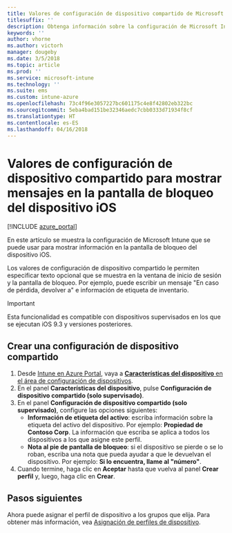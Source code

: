 ```yaml
---
title: Valores de configuración de dispositivo compartido de Microsoft Intune para iOS
titlesuffix: ''
description: Obtenga información sobre la configuración de Microsoft Intune que se puede usar para mostrar información en la pantalla de bloqueo del dispositivo iOS.
keywords: ''
author: vhorne
ms.author: victorh
manager: dougeby
ms.date: 3/5/2018
ms.topic: article
ms.prod: ''
ms.service: microsoft-intune
ms.technology: ''
ms.suite: ems
ms.custom: intune-azure
ms.openlocfilehash: 73c4f96e3057227bc601175c4e8f42802eb322bc
ms.sourcegitcommit: 5eba4bad151be32346aedc7cbb0333d71934f8cf
ms.translationtype: HT
ms.contentlocale: es-ES
ms.lasthandoff: 04/16/2018
---
```

# <a name="shared-device-configuration-settings-to-display-messages-on-the-ios-device-lock-screen"></a>Valores de configuración de dispositivo compartido para mostrar mensajes en la pantalla de bloqueo del dispositivo iOS

[!INCLUDE [azure_portal](./includes/azure_portal.md)]

En este artículo se muestra la configuración de Microsoft Intune que se puede usar para mostrar información en la pantalla de bloqueo del dispositivo iOS.

Los valores de configuración de dispositivo compartido le permiten especificar texto opcional que se muestra en la ventana de inicio de sesión y la pantalla de bloqueo. Por ejemplo, puede escribir un mensaje "En caso de pérdida, devolver a" e información de etiqueta de inventario. 

>[!IMPORTANT]
> Esta funcionalidad es compatible con dispositivos supervisados en los que se ejecutan iOS 9.3 y versiones posteriores.

## <a name="create-shared-device-settings"></a>Crear una configuración de dispositivo compartido

1. Desde [Intune en Azure Portal](https://portal.azure.com), vaya a [**Características del dispositivo** en el área de configuración de dispositivos](device-features-configure.md). 
1. En el panel **Características del dispositivo**, pulse **Configuración de dispositivo compartido (solo supervisado)**.
2. En el panel **Configuración de dispositivo compartido (solo supervisado)**, configure las opciones siguientes:
    - **Información de etiqueta del activo**: escriba información sobre la etiqueta del activo del dispositivo. Por ejemplo: **Propiedad de Contoso Corp**. La información que escriba se aplica a todos los dispositivos a los que asigne este perfil.
    - **Nota al pie de pantalla de bloqueo**: si el dispositivo se pierde o se lo roban, escriba una nota que pueda ayudar a que le devuelvan el dispositivo. Por ejemplo: **Si lo encuentra, llame al "número"**.
3. Cuando termine, haga clic en **Aceptar** hasta que vuelva al panel **Crear perfil** y, luego, haga clic en **Crear**. 


## <a name="next-steps"></a>Pasos siguientes

Ahora puede asignar el perfil de dispositivo a los grupos que elija. Para obtener más información, vea [Asignación de perfiles de dispositivo](device-profile-assign.md).
